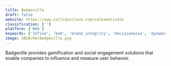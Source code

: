 ```yaml
---
title: Badgeville
draft: false 
website: https://www.calliduscloud.com/salesmotivate
classification: ['']
platform: ['Web']
keywords: ['15five', 'bob', 'brand_integrity', 'decisionwise', 'dynamicsignal', 'everyonesocial', 'fond', 'glint', 'hr_cloud_workmates', 'kanjoya_perception_for_workforce_intelligence', 'know_your_team', 'looker', 'officevibe', 'quantum_workplace', 'reffind', 'sisense', 'soapbox', 'structural', 'understandbetter', 'trap.it']
image: 2020/04/Badgeville.png
---
```

Badgeville provides gamification and social engagement solutions that enable companies to influence and measure user behavior.